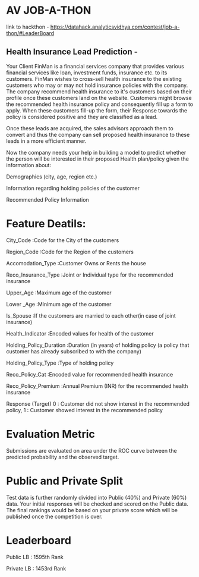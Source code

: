 # AV JOB-A-THON
link to hackthon - https://datahack.analyticsvidhya.com/contest/job-a-thon/#LeaderBoard
## Health Insurance Lead Prediction - 

Your Client FinMan is a financial services company that provides various financial services like loan, investment funds, insurance etc. to its customers. FinMan wishes to cross-sell health insurance to the existing customers who may or may not hold insurance policies with the company. The company recommend health insurance to it's customers based on their profile once these customers land on the website. Customers might browse the recommended health insurance policy and consequently fill up a form to apply. When these customers fill-up the form, their Response towards the policy is considered positive and they are classified as a lead.

Once these leads are acquired, the sales advisors approach them to convert and thus the company can sell proposed health insurance to these leads in a more efficient manner.

Now the company needs your help in building a model to predict whether the person will be interested in their proposed Health plan/policy given the information about:

Demographics (city, age, region etc.)

Information regarding holding policies of the customer

Recommended Policy Information

# Feature Deatils:
City_Code :Code for the City of the customers 

Region_Code :Code for the Region of the customers 

Accomodation_Type :Customer Owns or Rents the house 

Reco_Insurance_Type :Joint or Individual type for the recommended insurance 

Upper_Age :Maximum age of the customer 

Lower _Age :Minimum age of the customer 

Is_Spouse :If the customers are married to each other(in case of joint insurance) 

Health_Indicator :Encoded values for health of the customer 

Holding_Policy_Duration :Duration (in years) of holding policy (a policy that customer has already subscribed to with the company) 

Holding_Policy_Type :Type of holding policy 

Reco_Policy_Cat :Encoded value for recommended health insurance 

Reco_Policy_Premium :Annual Premium (INR) for the recommended health insurance 

Response (Target) 0 : Customer did not show interest in the recommended policy, 1 : Customer showed interest in the recommended policy

# Evaluation Metric

Submissions are evaluated on area under the ROC curve between the predicted probability and the observed target.

# Public and Private Split

Test data is further randomly divided into Public (40%) and Private (60%) data. Your initial responses will be checked and scored on the Public data. The final rankings would be based on your private score which will be published once the competition is over.

# Leaderboard

Public LB : 1595th Rank

Private LB : 1453rd Rank
